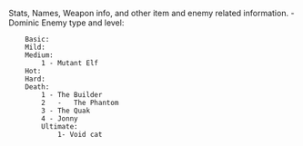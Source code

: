 Stats, Names, Weapon info, and other item and enemy related information. - Dominic
	Enemy type and level:
		
		Basic:
		Mild:
		Medium:
			1 - Mutant Elf
		Hot:
		Hard:
		Death:
			1 - The Builder
			2	-	The Phantom
			3 - The Quak
			4 - Jonny
			Ultimate: 
				1- Void cat
